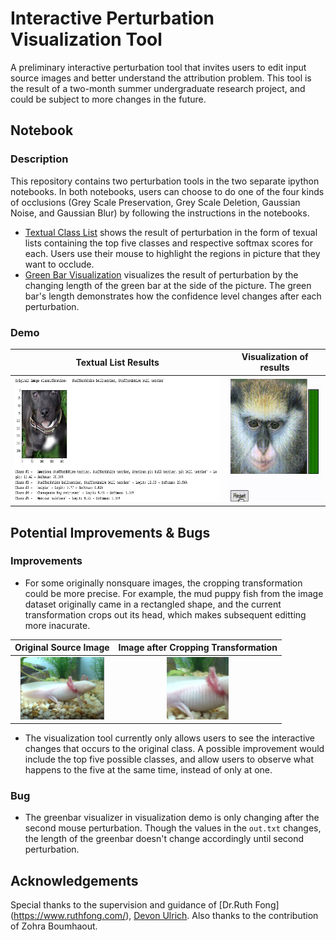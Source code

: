 
# Interactive Perturbation Visualization Tool
A preliminary interactive perturbation tool that invites users to edit input source images and better understand the attribution problem. This tool is the result of a two-month summer undergraduate research project, and could be subject to more changes in the future.

## Notebook
### Description
This repository contains two perturbation tools in the two separate ipython notebooks. In both notebooks, users can choose to do one of the four kinds of occlusions (Grey Scale Preservation, Grey Scale Deletion, Gaussian Noise, and Gaussian Blur) by following the instructions in the notebooks.
* [Textual Class List](https://github.com/iceysiyiai/Interactive_Visualization_Tool_Summer2022/blob/main/InteractiveList.ipynb) shows the result of perturbation in the form of texual lists containing the top five classes and respective softmax scores for each. Users use their mouse to highlight the regions in picture that they want to occlude.
* [Green Bar Visualization](https://github.com/iceysiyiai/Interactive_Visualization_Tool_Summer2022/blob/main/InteractiveVisualization.ipynb) visualizes the result of perturbation by the changing length of the green bar at the side of the picture. The green bar's length demonstrates how the confidence level changes after each perturbation.
### Demo

Textual List Results             |   Visualization of results
:-------------------------:|:-------------------------:
<img src="Images/ListDemo.png" alt="Demonstration of the results of project 1" height="200" /> |     <img src="Images/demo1.gif" alt="Visualizatin Demo" height="200" />


## Potential Improvements & Bugs
### Improvements
* For some originally nonsquare images, the cropping transformation could be more precise. For example, the mud puppy fish from the image dataset originally came in a rectangled shape, and the current transformation crops out its head, which makes subsequent editting more inacurate.

Original Source Image         |   Image after Cropping Transformation
:-------------------------:|:-------------------------:
<img src="Images/OriginalFish.png" alt="Original Image" height="100" /> |     <img src="Images/CroppedFish.jpeg" alt="Image after cropping" height="100" />

* The visualization tool currently only allows users to see the interactive changes that occurs to the original class. A possible improvement would include the top five possible classes, and allow users to observe what happens to the five at the same time, instead of only at one.
### Bug
* The greenbar visualizer in visualization demo is only changing after the second mouse perturbation. Though the values in the `out.txt` changes, the length of the greenbar doesn't change accordingly until second perturbation.


## Acknowledgements
Special thanks to the supervision and guidance of [Dr.Ruth Fong] (https://www.ruthfong.com/), [Devon Ulrich](https://github.com/devonulrich). Also thanks to the contribution of Zohra Boumhaout.
